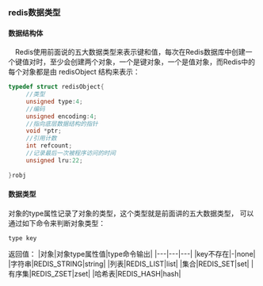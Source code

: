 ### redis数据类型
#### 数据结构体
　Redis使用前面说的五大数据类型来表示键和值，每次在Redis数据库中创建一个键值对时，至少会创建两个对象，一个是键对象，一个是值对象，而Redis中的每个对象都是由 redisObject 结构来表示：
```c
typedef struct redisObject{
     //类型
     unsigned type:4;
     //编码
     unsigned encoding:4;
     //指向底层数据结构的指针
     void *ptr;
     //引用计数
     int refcount;
     //记录最后一次被程序访问的时间
     unsigned lru:22;
 
}robj
```

#### 数据类型
对象的type属性记录了对象的类型，这个类型就是前面讲的五大数据类型，
可以通过如下命令来判断对象类型：
```redis
type key
```
返回值：
|对象|对象type属性值|type命令输出|
|---|---|---|
|key不存在|-|none|
|字符串|REDIS_STRING|string|
|列表|REDIS_LIST|list|
|集合|REDIS_SET|set|
|有序集|REDIS_ZSET|zset|
|哈希表|REDIS_HASH|hash|
